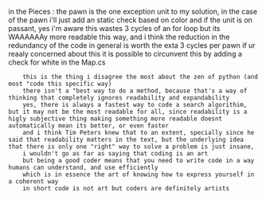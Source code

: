  

 in the Pieces :
        the pawn is the one exception unit to my solution, 
        in the case of the pawn i'll just add an static check based on color and if the unit is 
        on passant, yes i'm aware this wastes 3 cycles of an for loop
        but its WAAAAAAy more readable this way, and i think the reduction in 
        the redundancy of the code in general is worth the exta 3 cycles per pawn
        if ur reaaly concerned about this it is possible to circunvent this by adding a check for white in the Map.cs


        this is the thing i disagree the most about the zen of python (and most "code this specific way)
        there isn't a "best way to do a method, because that's a way of thinking that completely ignores readability and expandability
        yes, there is always a fastest way to code a search algorithim, but it may not be the most readable for all, since readability is a higly subjective thing making something more readable doesnt automatically mean its better, or even faster
        and i think Tim Peters knew that to an extent, specially since he said that readability matters in the text, but the underlying idea that there is only one "right" way to solve a problem is just insane, 
        i wouldn't go as far as saying that coding is an art
        but being a good coder means that you need to write code in a way humans can understand, and use efficiently 
        which is in essence the art of knowing how to express yourself in a coherent way
        in short code is not art but coders are definitely artists 